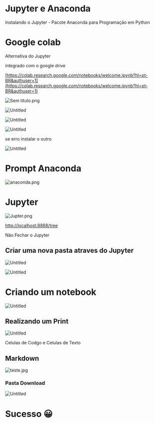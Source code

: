 # Jupyter e Anaconda

Instalando o Jupyter - Pacote Anaconda para Programação em Python

# Google colab

Alternativa do Jupyter

integrado com o google drive

[https://colab.research.google.com/notebooks/welcome.ipynb?hl=pt-BR&authuser=1](https://colab.research.google.com/notebooks/welcome.ipynb?hl=pt-BR&authuser=1)

![Sem título.png](Jupyter/Sem_ttulo.png)

![Untitled](Jupyter/Untitled.png)

![Untitled](Jupyter/Untitled%201.png)

![Untitled](Jupyter/Untitled%202.png)

se erro instalar o outro

![Untitled](Jupyter/Untitled%203.png)

[]()

# Prompt Anaconda

![anaconda.png](Jupyter/anaconda.png)

# Jupyter

![Jupter.png](Jupyter/Jupter.png)

[http://localhost:8888/tree](http://localhost:8888/tree)

Não Fechar o Jupyter 

## Criar uma nova pasta atraves do Jupyter

![Untitled](Jupyter/Untitled%204.png)

![Untitled](Jupyter/Untitled%205.png)

# Criando um notebook

![Untitled](Jupyter/Untitled%206.png)

## Realizando um Print

![Untitled](Jupyter/Untitled%207.png)

Celulas de Codgo e Celulas de Texto

## Markdown

![teste.jpg](Jupyter/teste.jpg)

### Pasta Download

![Untitled](Jupyter/Untitled%208.png)

# Sucesso 😀